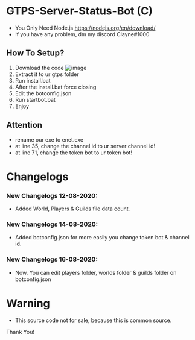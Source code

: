 # GTPS-Server-Status-Bot (C)
* You Only Need Node.js https://nodejs.org/en/download/
* If you have any problem, dm my discord Clayne#1000
## How To Setup?
 1. Download the code
 ![image](https://cdn.discordapp.com/attachments/703227581259841607/742316353616085062/Screenshot_2020-08-10-16-37-19-878_com.microsoft.rdc.android.png)
 2. Extract it to ur gtps folder
 2. Run install.bat
 3. After the install.bat force closing
 4. Edit the botconfig.json
 5. Run startbot.bat
 6. Enjoy
## Attention
 * rename our exe to enet.exe
 * at line 35, change the channel id to ur server channel id!
 * at line 71, change the token bot to ur token bot!
# Changelogs
 ### New Changelogs 12-08-2020: 
   * Added World, Players & Guilds file data count.
 ### New Changelogs 14-08-2020:
   * Added botconfig.json for more easily you change token bot & channel id.
 ### New Changelogs 16-08-2020:
   * Now, You can edit players folder, worlds folder & guilds folder on botconfig.json
# Warning
* This source code not for sale, because this is common source.

Thank You!

